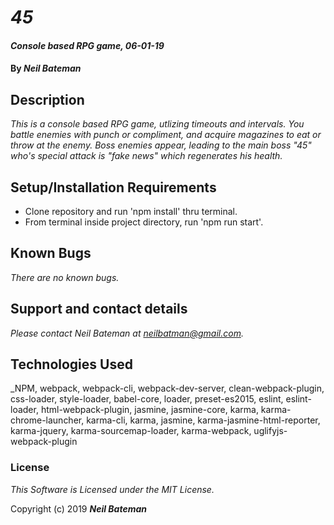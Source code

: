 # _45_

#### _Console based RPG game, 06-01-19_

#### By _**Neil Bateman**_

## Description

_This is a console based RPG game, utlizing timeouts and intervals. You battle enemies with punch or compliment, and acquire magazines to eat or throw at the enemy. Boss enemies appear, leading to the main boss "45" who's special attack is "fake news" which regenerates his health._

## Setup/Installation Requirements

* Clone repository and run 'npm install' thru terminal.
* From terminal inside project directory, run 'npm run start'.


## Known Bugs

_There are no known bugs._

## Support and contact details

_Please contact Neil Bateman at neilbatman@gmail.com._

## Technologies Used

_NPM, webpack, webpack-cli, webpack-dev-server, clean-webpack-plugin, css-loader, style-loader, babel-core, loader, preset-es2015, eslint, eslint-loader, html-webpack-plugin, jasmine, jasmine-core, karma, karma-chrome-launcher, karma-cli, karma, jasmine, karma-jasmine-html-reporter, karma-jquery, karma-sourcemap-loader, karma-webpack, uglifyjs-webpack-plugin

### License

*This Software is Licensed under the MIT License.*

Copyright (c) 2019 **_Neil Bateman_**
